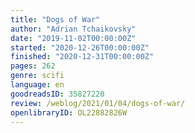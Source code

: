 ```yaml
---
title: "Dogs of War"
author: "Adrian Tchaikovsky"
date: "2019-11-02T00:00:00Z"
started: "2020-12-26T00:00:00Z"
finished: "2020-12-31T00:00:00Z"
pages: 262
genre: scifi
language: en
goodreadsID: 35827220
review: /weblog/2021/01/04/dogs-of-war/
openlibraryID: OL22882826W
---
```


